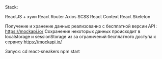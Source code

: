 Stack:

ReactJS + хуки
React Router
Axios
SCSS
React Context
React Skeleton

Получение и хранение данных реализованно с бесплатной версии API : https://mockapi.io/
Сохранение некоторых данных происходит в localstorage и sessionStorage из за ограничений бесплатного доступа к сервису https://mockapi.io/

Запуск:
cd react-sneakers
npm start
